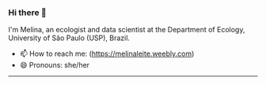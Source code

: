 ### Hi there 👋

I'm Melina, an ecologist and data scientist at the Department of Ecology, University of São Paulo (USP), Brazil.

- 📫 How to reach me: (https://melinaleite.weebly.com)
- 😄 Pronouns: she/her


---

<!--![github stats](https://github-readme-stats.vercel.app/api?username=melina-leite&show_icons=true&theme=tokyonight&count_private=true)
![Top Langs](https://github-readme-stats.vercel.app/api/top-langs/?username=melina-leite&langs_count=6&hide=javascript,go,html,css,tex,%20Emacs%20%Lisp,Groff,Perl,Lua&theme=tokyonight&count_private=true) -->

<!-- ![Top Langs](https://github-readme-stats.vercel.app/api/top-langs/?username=giswqs&hide_langs_below=10) -->
